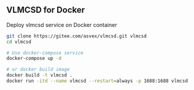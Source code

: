 ## VLMCSD for Docker  
Deploy vlmcsd service on Docker container

```bash
git clone https://gitee.com/asvex/vlmcsd.git vlmcsd
cd vlmcsd

# Use docker-compose service
docker-compose up -d

# or docker build image
docker build -t vlmcsd .
docker run -itd --name vlmcsd --restart=always -p 1688:1688 vlmcsd
```
